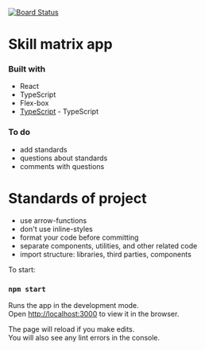 [![Board Status](https://dev.azure.com/2000093653/c8829ab6-82dc-4e90-9a01-d7cd07608b76/da47a1ba-e58d-434e-a2c9-37735874cf3c/_apis/work/boardbadge/12aa9268-d620-4514-b9fa-4fbced21b44b)](https://dev.azure.com/2000093653/c8829ab6-82dc-4e90-9a01-d7cd07608b76/_boards/board/t/da47a1ba-e58d-434e-a2c9-37735874cf3c/Microsoft.RequirementCategory)
# Skill matrix app



### Built with

- React
- TypeScript
- Flex-box
- [TypeScript](https://www.typescriptlang.org/) - TypeScript




### To do
- add standards
- questions about standards
- comments with questions

# Standards of project
- use arrow-functions
- don't use inline-styles
- format your code before committing
- separate components, utilities, and other related code
- import structure: libraries, third parties, components


To start:
### `npm start`

Runs the app in the development mode.\
Open [http://localhost:3000](http://localhost:3000) to view it in the browser.

The page will reload if you make edits.\
You will also see any lint errors in the console.

